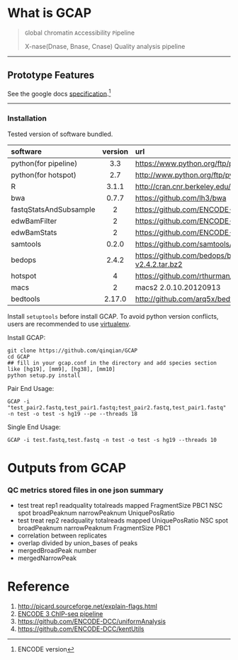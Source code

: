 # What is GCAP
> `G`lobal `C`hromatin `A`ccessibility `P`ipeline
> 
> X-nase(Dnase, Bnase, Cnase) Quality analysis pipeline
> 
---
## Prototype  Features

See the google docs [specification](https://docs.google.com/document/d/1dEcH3ezfODrL4ffMeqKU4YLBALBB18k61HAmCj9KozE/edit).[^1]

[^1]: ENCODE version

---
### Installation

Tested version of software bundled.

software    |version        | url |
:-----------| :-----------: | :-------|
python(for pipeline)      | 3.3        | <https://www.python.org/ftp/python/3.3.3/Python-3.3.3.tgz> |
python(for hotspot)      | 2.7        | <http://www.python.org/ftp/python/2.7.6/Python-2.7.6.tgz> | 
R      | 3.1.1        | <http://cran.cnr.berkeley.edu/src/base/R-3/R-3.1.1.tar.gz> |
bwa         | 0.7.7        | <https://github.com/lh3/bwa> |
fastqStatsAndSubsample | 2 | 	<https://github.com/ENCODE-DCC/kentUtils> |
edwBamFilter | 2 | 	<https://github.com/ENCODE-DCC/kentUtils> |
edwBamStats | 2 | 	<https://github.com/ENCODE-DCC/kentUtils> |
samtools | 0.2.0 | https://github.com/samtools/samtools |
bedops | 2.4.2 | https://github.com/bedops/bedops/releases/download/v2.4.2/bedops_linux_x86_64-v2.4.2.tar.bz2 |
hotspot | 4 | https://github.com/rthurman/hotspot/archive/4.0.0.tar.gz |
macs | 2 | macs2 2.0.10.20120913 |
bedtools |  2.17.0 | http://github.com/arq5x/bedtools/archive/v2.17.0.tar.gz |

Install `setuptools` before install GCAP. To avoid python version conflicts, users are recommended to use [virtualenv](https://raw.githubusercontent.com/pypa/virtualenv/1.9.X/virtualenv.py).

Install GCAP:

    git clone https://github.com/qinqian/GCAP
    cd GCAP
    ## fill in your gcap.conf in the directory and add species section like [hg19], [mm9], [hg38], [mm10]
    python setup.py install

Pair End Usage:

    GCAP -i "test_pair2.fastq,test_pair1.fastq;test_pair2.fastq,test_pair1.fastq" -n test -o test -s hg19 --pe --threads 18

Single End Usage:

    GCAP -i test.fastq,test.fastq -n test -o test -s hg19 --threads 10


Outputs from GCAP
==========================
### QC metrics stored files in one json summary
- test treat rep1
    readquality
    totalreads
    mapped
    FragmentSize
    PBC1
    NSC
    spot
    broadPeaknum
    narrowPeaknum
    UniquePosRatio
- test treat rep2
    readquality
    totalreads
    mapped
    UniquePosRatio
    NSC
    spot
    broadPeaknum
    narrowPeaknum
    FragmentSize
    PBC1
- correlation between replicates
- overlap divided by union_bases of peaks
- mergedBroadPeak number
- mergedNarrowPeak


Reference
============
1. http://picard.sourceforge.net/explain-flags.html
2. [ENCODE 3 ChIP-seq pipeline](https://docs.google.com/document/d/1lG_Rd7fnYgRpSIqrIfuVlAz2dW1VaSQThzk836Db99c/edit)
3. https://github.com/ENCODE-DCC/uniformAnalysis
4. https://github.com/ENCODE-DCC/kentUtils

